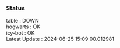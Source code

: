 ### Status


table : DOWN  
hogwarts : OK  
icy-bot : OK  
Latest Update : 2024-06-25 15:09:00.012981
